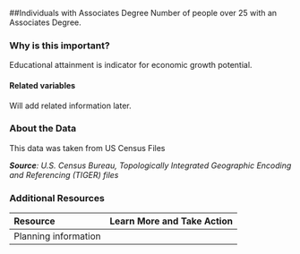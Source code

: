 ##Individuals with Associates Degree
Number of people over 25 with an Associates Degree. 

### Why is this important?
Educational attainment is indicator for economic growth potential.

#### Related variables
Will add related information later.

### About the Data
This data was taken from US Census Files



_**Source**: U.S. Census Bureau, Topologically Integrated Geographic Encoding and Referencing (TIGER) files_

### Additional Resources
| Resource | Learn More and Take Action | 
|:--- | :--- |
|Planning information| 
